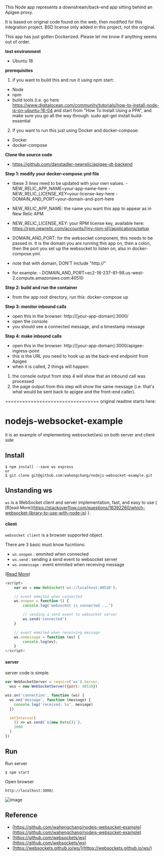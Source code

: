 This Node app represents a downstream/back-end app sitting behind an Apigee proxy.

It is based on original code found on the web, then modified for this integration project. BSD license only added in this project, not the original.

This app has just gotten Dockerized. Please let me know if anything seems out of order.


**test environment**
- Ubuntu 18


**prerequisites**

1) if you want to build this and run it using npm start:
- Node
- npm
- build tools
(i.e. go here https://www.digitalocean.com/community/tutorials/how-to-install-node-js-on-ubuntu-16-04 and start from "How To Install Using a PPA", and make sure you go all the way through: sudo apt-get install build-essential

2) If you want to run this just using Docker and docker-compose:
- Docker
- docker-compose


**Clone the source code**
- https://github.com/danstadler-newrelic/apigee-dt-backend


**Step 1: modify your docker-compose.yml file**
- tbese 3 lines need to be updated with your own values.
      - NEW_RELIC_APP_NAME=your-app-name-here
      - NEW_RELIC_LICENSE_KEY=your-license-key-here
      - DOMAIN_AND_PORT=your-domain-and-port-here

- NEW_RELIC_APP_NAME: the name you want this app to appear as in New Relic APM

- NEW_RELIC_LICENSE_KEY: your RPM license key, available here: https://rpm.newrelic.com/accounts/[my-rpm-id]/applications/setup

- DOMAIN_AND_PORT: for the websocket component, this needs to be passed in. It is the domain you are running this app on, then a colon, then the port you set up the websocket to listen on, also in docker-compose.yml.
- note that with domain, DON'T include "http://"
- for example: 
      - DOMAIN_AND_PORT=ec2-18-237-81-98.us-west-2.compute.amazonaws.com:40510


**Step 2: build and run the container**
- from the app root directory, run this: docker-compose up


**Step 3: monitor inbound calls**
- open this in the browser: http://[your-app-domain]:3000/
- open the console
- you should see a connected message, and a timestamp message


**Step 4: make inbound calls**
- open this in the browser: http://[your-app-domain]:3000/apigee-ingress-point
- this is the URL you need to hook up as the back-end endpoint from Apigee
- when it is called, 2 things will happen:
1) the console output from step 4 will show that an inbound call was processed
2) the page output from this step will show the same message (i.e. that's what would be sent back to apigee and the front-end caller).







=================================
original readme starts here:

# nodejs-websocket-example
it is an example of implementing websocket(ws) on both server and client side

## Install
```
$ npm install --save ws express
or 
$ git clone git@github.com:wahengchang/nodejs-websocket-example.git
```

## Unstanding ws
 `ws` is a WebSocket client and server implementation, fast, and easy to use ( [R]ead More](https://stackoverflow.com/questions/16392260/which-websocket-library-to-use-with-node-js) ).

#### client
`websocket client` is a browser supported object.

There are 3 basic must know fucntions:
 - `ws.onopen` : emmited when connected
 - `ws.send` : sending a send event to websocket server
 - `ws.onmessage` : event emmited when receiving message 

([Read More](https://developer.mozilla.org/en-US/docs/Web/API/WebSockets_API/Writing_WebSocket_client_applications))

```js
<script>
    var ws = new WebSocket('ws://localhost:40510');

    // event emmited when connected
    ws.onopen = function () {
        console.log('websocket is connected ...')

        // sending a send event to websocket server
        ws.send('connected')
    }

    // event emmited when receiving message 
    ws.onmessage = function (ev) {
        console.log(ev);
    }
</script>
```



#### server
server code is simple.

```js
var WebSocketServer = require('ws').Server,
  wss = new WebSocketServer({port: 40510})

wss.on('connection', function (ws) {
  ws.on('message', function (message) {
    console.log('received: %s', message)
  })

  setInterval(
    () => ws.send(`${new Date()}`),
    1000
  )
})

```

## Run

Run server
```
$ npm start
``` 

Open browser
```
http://localhost:3000/
```

![image](https://user-images.githubusercontent.com/5538753/32210952-8d294d32-bdcd-11e7-9d14-b924fe52aacb.png)


## Reference
 - [https://github.com/wahengchang/nodejs-websocket-example](https://github.com/wahengchang/nodejs-websocket-example)
 - [https://github.com/websockets/ws](https://github.com/websockets/ws)
 - [https://websockets.github.io/ws/](https://websockets.github.io/ws/)
